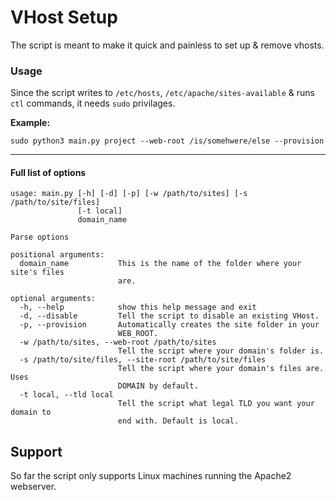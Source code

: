 # VHost Setup

The script is meant to make it quick and painless to set up & remove vhosts.

### Usage

Since the script writes to `/etc/hosts`, `/etc/apache/sites-available` & runs `ctl` commands, it needs `sudo` privilages.

**Example:**

`sudo python3 main.py project --web-root /is/somehwere/else --provision`


------------

#### Full list of options

```
usage: main.py [-h] [-d] [-p] [-w /path/to/sites] [-s /path/to/site/files]
               [-t local]
               domain_name

Parse options

positional arguments:
  domain_name           This is the name of the folder where your site's files
                        are.

optional arguments:
  -h, --help            show this help message and exit
  -d, --disable         Tell the script to disable an existing VHost.
  -p, --provision       Automatically creates the site folder in your
                        WEB_ROOT.
  -w /path/to/sites, --web-root /path/to/sites
                        Tell the script where your domain's folder is.
  -s /path/to/site/files, --site-root /path/to/site/files
                        Tell the script where your domain's files are. Uses
                        DOMAIN by default.
  -t local, --tld local
                        Tell the script what legal TLD you want your domain to
                        end with. Default is local.
```


## Support

So far the script only supports Linux machines running the Apache2 webserver.